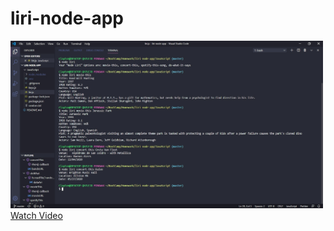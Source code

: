 # liri-node-app
<img src = "node-liri-screenshot.jpg" width = "500">
<a href="https://drive.google.com/file/d/1-5aznZlZloVpOjms0tw2v5DwYkBCtTZB/view">Watch Video</a>
